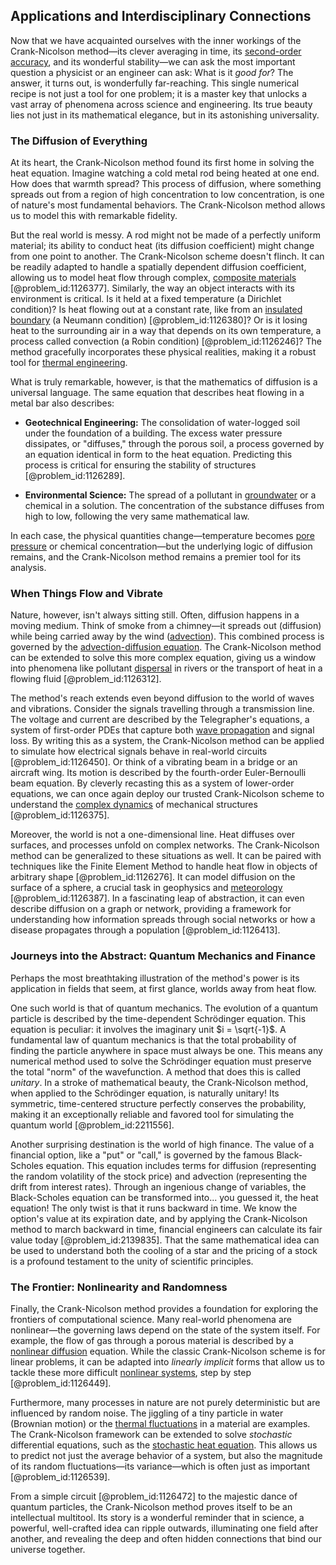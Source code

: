 ## Applications and Interdisciplinary Connections

Now that we have acquainted ourselves with the inner workings of the Crank-Nicolson method—its clever averaging in time, its [second-order accuracy](@article_id:137382), and its wonderful stability—we can ask the most important question a physicist or an engineer can ask: What is it *good for*? The answer, it turns out, is wonderfully far-reaching. This single numerical recipe is not just a tool for one problem; it is a master key that unlocks a vast array of phenomena across science and engineering. Its true beauty lies not just in its mathematical elegance, but in its astonishing universality.

### The Diffusion of Everything

At its heart, the Crank-Nicolson method found its first home in solving the heat equation. Imagine watching a cold metal rod being heated at one end. How does that warmth spread? This process of diffusion, where something spreads out from a region of high concentration to low concentration, is one of nature's most fundamental behaviors. The Crank-Nicolson method allows us to model this with remarkable fidelity.

But the real world is messy. A rod might not be made of a perfectly uniform material; its ability to conduct heat (its diffusion coefficient) might change from one point to another. The Crank-Nicolson scheme doesn't flinch. It can be readily adapted to handle a spatially dependent diffusion coefficient, allowing us to model heat flow through complex, [composite materials](@article_id:139362) [@problem_id:1126377]. Similarly, the way an object interacts with its environment is critical. Is it held at a fixed temperature (a Dirichlet condition)? Is heat flowing out at a constant rate, like from an [insulated boundary](@article_id:162230) (a Neumann condition) [@problem_id:1126380]? Or is it losing heat to the surrounding air in a way that depends on its own temperature, a process called convection (a Robin condition) [@problem_id:1126246]? The method gracefully incorporates these physical realities, making it a robust tool for [thermal engineering](@article_id:139401).

What is truly remarkable, however, is that the mathematics of diffusion is a universal language. The same equation that describes heat flowing in a metal bar also describes:

-   **Geotechnical Engineering:** The consolidation of water-logged soil under the foundation of a building. The excess water pressure dissipates, or "diffuses," through the porous soil, a process governed by an equation identical in form to the heat equation. Predicting this process is critical for ensuring the stability of structures [@problem_id:1126289].

-   **Environmental Science:** The spread of a pollutant in [groundwater](@article_id:200986) or a chemical in a solution. The concentration of the substance diffuses from high to low, following the very same mathematical law.

In each case, the physical quantities change—temperature becomes [pore pressure](@article_id:188034) or chemical concentration—but the underlying logic of diffusion remains, and the Crank-Nicolson method remains a premier tool for its analysis.

### When Things Flow and Vibrate

Nature, however, isn't always sitting still. Often, diffusion happens in a moving medium. Think of smoke from a chimney—it spreads out (diffusion) while being carried away by the wind ([advection](@article_id:269532)). This combined process is governed by the [advection-diffusion equation](@article_id:143508). The Crank-Nicolson method can be extended to solve this more complex equation, giving us a window into phenomena like pollutant [dispersal](@article_id:263415) in rivers or the transport of heat in a flowing fluid [@problem_id:1126312].

The method's reach extends even beyond diffusion to the world of waves and vibrations. Consider the signals travelling through a transmission line. The voltage and current are described by the Telegrapher's equations, a system of first-order PDEs that capture both [wave propagation](@article_id:143569) and signal loss. By writing this as a system, the Crank-Nicolson method can be applied to simulate how electrical signals behave in real-world circuits [@problem_id:1126450]. Or think of a vibrating beam in a bridge or an aircraft wing. Its motion is described by the fourth-order Euler-Bernoulli beam equation. By cleverly recasting this as a system of lower-order equations, we can once again deploy our trusted Crank-Nicolson scheme to understand the [complex dynamics](@article_id:170698) of mechanical structures [@problem_id:1126375].

Moreover, the world is not a one-dimensional line. Heat diffuses over surfaces, and processes unfold on complex networks. The Crank-Nicolson method can be generalized to these situations as well. It can be paired with techniques like the Finite Element Method to handle heat flow in objects of arbitrary shape [@problem_id:1126276]. It can model diffusion on the surface of a sphere, a crucial task in geophysics and [meteorology](@article_id:263537) [@problem_id:1126387]. In a fascinating leap of abstraction, it can even describe diffusion on a graph or network, providing a framework for understanding how information spreads through social networks or how a disease propagates through a population [@problem_id:1126413].

### Journeys into the Abstract: Quantum Mechanics and Finance

Perhaps the most breathtaking illustration of the method's power is its application in fields that seem, at first glance, worlds away from heat flow.

One such world is that of quantum mechanics. The evolution of a quantum particle is described by the time-dependent Schrödinger equation. This equation is peculiar: it involves the imaginary unit $i = \sqrt{-1}$. A fundamental law of quantum mechanics is that the total probability of finding the particle anywhere in space must always be one. This means any numerical method used to solve the Schrödinger equation must preserve the total "norm" of the wavefunction. A method that does this is called *unitary*. In a stroke of mathematical beauty, the Crank-Nicolson method, when applied to the Schrödinger equation, is naturally unitary! Its symmetric, time-centered structure perfectly conserves the probability, making it an exceptionally reliable and favored tool for simulating the quantum world [@problem_id:2211556].

Another surprising destination is the world of high finance. The value of a financial option, like a "put" or "call," is governed by the famous Black-Scholes equation. This equation includes terms for diffusion (representing the random volatility of the stock price) and advection (representing the drift from interest rates). Through an ingenious change of variables, the Black-Scholes equation can be transformed into... you guessed it, the heat equation! The only twist is that it runs backward in time. We know the option's value at its expiration date, and by applying the Crank-Nicolson method to march backward in time, financial engineers can calculate its fair value today [@problem_id:2139835]. That the same mathematical idea can be used to understand both the cooling of a star and the pricing of a stock is a profound testament to the unity of scientific principles.

### The Frontier: Nonlinearity and Randomness

Finally, the Crank-Nicolson method provides a foundation for exploring the frontiers of computational science. Many real-world phenomena are nonlinear—the governing laws depend on the state of the system itself. For example, the flow of gas through a porous material is described by a [nonlinear diffusion](@article_id:177307) equation. While the classic Crank-Nicolson scheme is for linear problems, it can be adapted into *linearly implicit* forms that allow us to tackle these more difficult [nonlinear systems](@article_id:167853), step by step [@problem_id:1126449].

Furthermore, many processes in nature are not purely deterministic but are influenced by random noise. The jiggling of a tiny particle in water (Brownian motion) or the [thermal fluctuations](@article_id:143148) in a material are examples. The Crank-Nicolson framework can be extended to solve *stochastic* differential equations, such as the [stochastic heat equation](@article_id:163298). This allows us to predict not just the average behavior of a system, but also the magnitude of its random fluctuations—its variance—which is often just as important [@problem_id:1126539].

From a simple circuit [@problem_id:1126472] to the majestic dance of quantum particles, the Crank-Nicolson method proves itself to be an intellectual multitool. Its story is a wonderful reminder that in science, a powerful, well-crafted idea can ripple outwards, illuminating one field after another, and revealing the deep and often hidden connections that bind our universe together.